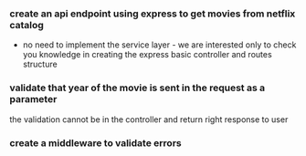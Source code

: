 ### create an api endpoint using express to get movies from netflix catalog
- no need to implement the service layer - we are interested only to check you knowledge in creating the express basic controller and routes structure

### validate that year of the movie is sent in the request as a parameter 
the validation cannot be in the controller and return right response to user

### create a middleware to validate errors
